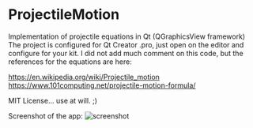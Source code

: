 # ProjectileMotion
Implementation of projectile equations in Qt (QGraphicsView framework)
The project is configured for Qt Creator .pro, just open on the editor and configure for your kit. I did not add much comment on this 
code, but the references for the equations are here:

https://en.wikipedia.org/wiki/Projectile_motion
https://www.101computing.net/projectile-motion-formula/

MIT License... use at will. ;)

Screenshot of the app:
![screenshot](https://user-images.githubusercontent.com/2021800/47970853-e30ce700-e071-11e8-9399-33fdb704501e.png)
